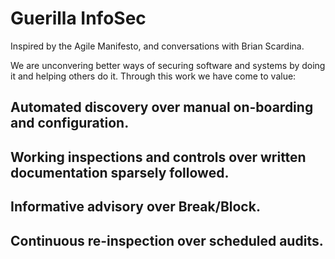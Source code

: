 # Guerilla InfoSec

Inspired by the Agile Manifesto, and conversations with Brian
Scardina.

We are unconvering better ways of securing software and systems by
doing it and helping others do it.   Through this work we have come
to value:

## Automated discovery over manual on-boarding and configuration.

## Working inspections and controls over written documentation sparsely followed.

## Informative advisory over Break/Block.

## Continuous re-inspection over scheduled audits. 



